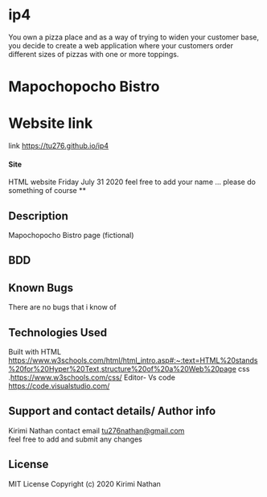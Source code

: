 # ip4
You own a pizza place and as a way of trying to widen your customer base, you decide to create a web application where your customers order different sizes of pizzas with one or more toppings. 

# Mapochopocho Bistro


# Website link

link https://tu276.github.io/ip4

#### Site

HTML website Friday July 31 2020
feel free to add your name ... please do something of course \*\*

## Description

Mapochopocho Bistro page (fictional)

## BDD

## Known Bugs

There are no bugs that i know of

## Technologies Used

Built with HTML https://www.w3schools.com/html/html_intro.asp#:~:text=HTML%20stands%20for%20Hyper%20Text,structure%20of%20a%20Web%20page
css .https://www.w3schools.com/css/
Editor- Vs code https://code.visualstudio.com/

## Support and contact details/ Author info

Kirimi Nathan
contact email tu276nathan@gmail.com  
feel free to add and submit any changes

## License

MIT License
Copyright (c) 2020 Kirimi Nathan
